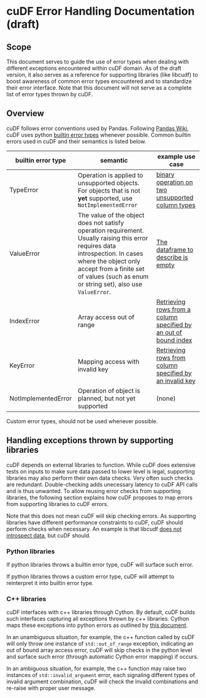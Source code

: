 # cuDF Error Handling Documentation (draft)

## Scope

This document serves to guide the use of error types when dealing with different exceptions encountered within cuDF domain. As of the draft version, it also serves as a reference for supporting libraries (like libcudf) to boost awareness of common error types encountered and to standardize their error interface. Note that this document will not serve as a complete list of error types thrown by cuDF.

## Overview

cuDF follows error conventions used by Pandas. Following [Pandas Wiki](https://github.com/pandas-dev/pandas/wiki/Choosing-Exceptions-to-Raise), cuDF uses python [builtin error types](https://docs.python.org/3.9/library/exceptions.html) whenever possible. Common builtin errors used in cuDF and their semantics is listed below.

| builtin error type | semantic | example use case |
| ------------------ | -------- | ---------------- |
|     TypeError      | Operation is applied to unsupported objects. For objects that is not **yet** supported, use `NotImplementedError` | [binary operation on two unsupported column types](https://github.com/rapidsai/cudf/blob/7d49f75df9681dbe1653029e7d508355884a6d86/python/cudf/cudf/core/column/numerical.py#L110) |
|     ValueError     | The value of the object does not satisfy operation requirement. Usually raising this error requires data introspection. In cases where the object only accept from a finite set of values (such as enum or string set), also use `ValueError`. | [The dataframe to describe is empty](https://github.com/rapidsai/cudf/blob/7d49f75df9681dbe1653029e7d508355884a6d86/python/cudf/cudf/core/dataframe.py#L5366) |
|     IndexError     | Array access out of range | [Retrieving rows from a column specified by an out of bound index](https://github.com/rapidsai/cudf/blob/7d49f75df9681dbe1653029e7d508355884a6d86/python/cudf/cudf/core/column/column.py#L849-L851) |
|     KeyError       | Mapping access with invalid key | [Retrieving rows from column specified by an invalid key](https://github.com/rapidsai/cudf/blob/7d49f75df9681dbe1653029e7d508355884a6d86/python/cudf/cudf/core/indexing.py#L177) |
| NotImplementedError| Operation of object is planned, but not yet supported | (none) |

Custom error types, should not be used whenever possible. 

## Handling exceptions thrown by supporting libraries

cuDF depends on external libraries to function. While cuDF does extensive tests on inputs to make sure data passed to lower level is legal, supporting libraries may also perform their own data checks. Very often such checks are redundant. Double-checking adds unecessary latency to cuDF API calls and is thus unwanted. To allow reusing error checks from supporting libraries, the following section explains how cuDF proposes to map errors from supporting libraries to cuDF errors.

Note that this does not mean cuDF will skip checking errors. As supporting libraries have different performance constraints to cuDF, cuDF should perform checks when necessary. An example is that libcudf [does not introspect data](https://github.com/rapidsai/cudf/issues/5505), but cuDF should.

### Python libraries

If python libraries throws a builtin error type, cuDF will surface such error.

If python libraries throws a custom error type, cuDF will attempt to reinterpret it into builtin error type.

### C++ libraries

cuDF interfaces with c++ libraries through Cython. By default, cuDF builds such interfaces capturing all exceptions thrown by c++ libraries. Cython maps these exceptions into python errors as outlined by [this document](http://docs.cython.org/en/latest/src/userguide/wrapping_CPlusPlus.html#exceptions).

In an unambiguous situation, for example, the c++ function called by cuDF will only throw one instance of `std::out_of_range` exception, indicating an out of bound array access error, cuDF will skip checks in the python level and surface such error (through automatic Cython error mapping) if occurs.

In an ambiguous situation, for example, the c++ function may raise two instances of `std::invalid_argument` error, each signaling different types of invalid argument combination, cuDF will check the invalid combinations and re-raise with proper user message.
